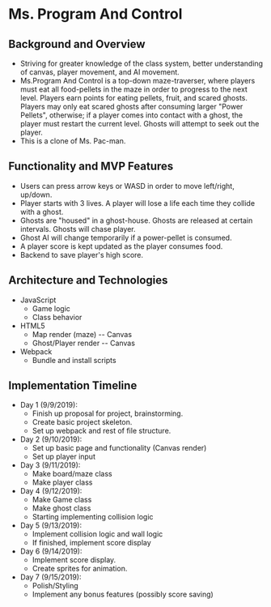 
# Ms. Program And Control

## Background and Overview

* Striving for greater knowledge of the class system, better understanding of canvas, player movement, and AI movement.
* Ms.Program And Control is a top-down maze-traverser, where players must eat all food-pellets in the maze in order to progress to the next level.  Players earn points for eating pellets, fruit, and scared ghosts.  Players may only eat scared ghosts after consuming larger "Power Pellets", otherwise; if a player comes into contact with a ghost, the player must restart the current level.  Ghosts will attempt to seek out the player.
* This is a clone of Ms. Pac-man.

## Functionality and MVP Features

* Users can press arrow keys or WASD in order to move left/right, up/down.
* Player starts with 3 lives. A player will lose a life each time they collide with a ghost.
* Ghosts are "housed" in a ghost-house.  Ghosts are released at certain intervals.  Ghosts will chase player.
* Ghost AI will change temporarily if a power-pellet is consumed.
* A player score is kept updated as the player consumes food.
* Backend to save player's high score.

## Architecture and Technologies
* JavaScript
    * Game logic
    * Class behavior
* HTML5
    * Map render (maze) -- Canvas
    * Ghost/Player render -- Canvas
* Webpack
    * Bundle and install scripts
   
## Implementation Timeline

* Day 1 (9/9/2019):
    * Finish up proposal for project, brainstorming. 
    * Create basic project skeleton.
    * Set up webpack and rest of file structure.
* Day 2 (9/10/2019):
    * Set up basic page and functionality (Canvas render)
    * Set up player input
* Day 3 (9/11/2019):
    * Make board/maze class
    * Make player class
* Day 4 (9/12/2019):
    * Make Game class
    * Make ghost class
    * Starting implementing collision logic
* Day 5 (9/13/2019):
    * Implement collision logic and wall logic
    * If finished, implement score display
* Day 6 (9/14/2019):
    * Implement score display.
    * Create sprites for animation.
* Day 7 (9/15/2019):
    * Polish/Styling
    * Implement any bonus features (possibly score saving)
